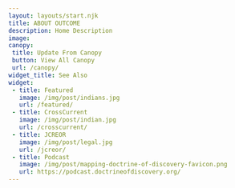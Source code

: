 ```yaml
---
layout: layouts/start.njk
title: ABOUT OUTCOME
description: Home Description
image: 
canopy:
 title: Update From Canopy
 button: View All Canopy
 url: /canopy/
widget_title: See Also
widget:
 - title: Featured
   image: /img/post/indians.jpg
   url: /featured/
 - title: CrossCurrent
   image: /img/post/indian.jpg
   url: /crosscurrent/
 - title: JCREOR
   image: /img/post/legal.jpg
   url: /jcreor/
 - title: Podcast
   image: /img/post/mapping-doctrine-of-discovery-favicon.png
   url: https://podcast.doctrineofdiscovery.org/
---
```



